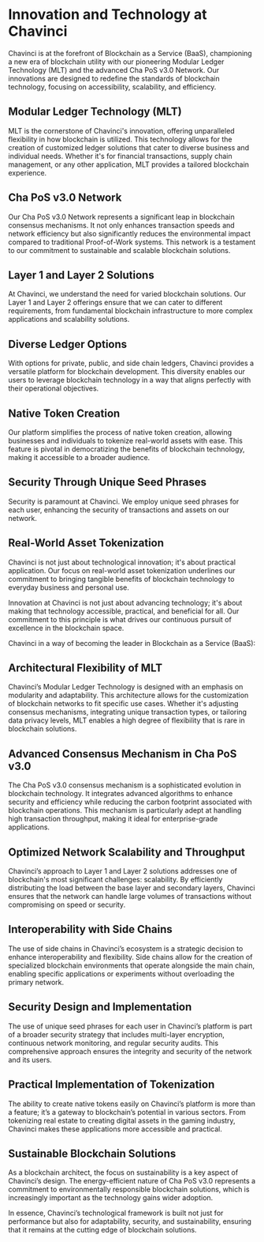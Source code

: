 # Innovation and Technology at Chavinci


Chavinci is at the forefront of Blockchain as a Service (BaaS), championing a new era of blockchain utility with our pioneering Modular Ledger Technology (MLT) and the advanced Cha PoS v3.0 Network. Our innovations are designed to redefine the standards of blockchain technology, focusing on accessibility, scalability, and efficiency.

## Modular Ledger Technology (MLT)
MLT is the cornerstone of Chavinci's innovation, offering unparalleled flexibility in how blockchain is utilized. This technology allows for the creation of customized ledger solutions that cater to diverse business and individual needs. Whether it's for financial transactions, supply chain management, or any other application, MLT provides a tailored blockchain experience.

## Cha PoS v3.0 Network
Our Cha PoS v3.0 Network represents a significant leap in blockchain consensus mechanisms. It not only enhances transaction speeds and network efficiency but also significantly reduces the environmental impact compared to traditional Proof-of-Work systems. This network is a testament to our commitment to sustainable and scalable blockchain solutions.

## Layer 1 and Layer 2 Solutions
At Chavinci, we understand the need for varied blockchain solutions. Our Layer 1 and Layer 2 offerings ensure that we can cater to different requirements, from fundamental blockchain infrastructure to more complex applications and scalability solutions.

## Diverse Ledger Options
With options for private, public, and side chain ledgers, Chavinci provides a versatile platform for blockchain development. This diversity enables our users to leverage blockchain technology in a way that aligns perfectly with their operational objectives.

## Native Token Creation
Our platform simplifies the process of native token creation, allowing businesses and individuals to tokenize real-world assets with ease. This feature is pivotal in democratizing the benefits of blockchain technology, making it accessible to a broader audience.

## Security Through Unique Seed Phrases
Security is paramount at Chavinci. We employ unique seed phrases for each user, enhancing the security of transactions and assets on our network.

## Real-World Asset Tokenization
Chavinci is not just about technological innovation; it's about practical application. Our focus on real-world asset tokenization underlines our commitment to bringing tangible benefits of blockchain technology to everyday business and personal use.

Innovation at Chavinci is not just about advancing technology; it's about making that technology accessible, practical, and beneficial for all. Our commitment to this principle is what drives our continuous pursuit of excellence in the blockchain space.

Chavinci in a way of becoming the leader in Blockchain as a Service (BaaS):

## Architectural Flexibility of MLT
Chavinci’s Modular Ledger Technology is designed with an emphasis on modularity and adaptability. This architecture allows for the customization of blockchain networks to fit specific use cases. Whether it's adjusting consensus mechanisms, integrating unique transaction types, or tailoring data privacy levels, MLT enables a high degree of flexibility that is rare in blockchain solutions.

## Advanced Consensus Mechanism in Cha PoS v3.0
The Cha PoS v3.0 consensus mechanism is a sophisticated evolution in blockchain technology. It integrates advanced algorithms to enhance security and efficiency while reducing the carbon footprint associated with blockchain operations. This mechanism is particularly adept at handling high transaction throughput, making it ideal for enterprise-grade applications.

## Optimized Network Scalability and Throughput
Chavinci’s approach to Layer 1 and Layer 2 solutions addresses one of blockchain's most significant challenges: scalability. By efficiently distributing the load between the base layer and secondary layers, Chavinci ensures that the network can handle large volumes of transactions without compromising on speed or security.

## Interoperability with Side Chains
The use of side chains in Chavinci’s ecosystem is a strategic decision to enhance interoperability and flexibility. Side chains allow for the creation of specialized blockchain environments that operate alongside the main chain, enabling specific applications or experiments without overloading the primary network.

## Security Design and Implementation
The use of unique seed phrases for each user in Chavinci’s platform is part of a broader security strategy that includes multi-layer encryption, continuous network monitoring, and regular security audits. This comprehensive approach ensures the integrity and security of the network and its users.

## Practical Implementation of Tokenization
The ability to create native tokens easily on Chavinci’s platform is more than a feature; it’s a gateway to blockchain’s potential in various sectors. From tokenizing real estate to creating digital assets in the gaming industry, Chavinci makes these applications more accessible and practical.

## Sustainable Blockchain Solutions 
As a blockchain architect, the focus on sustainability is a key aspect of Chavinci’s design. The energy-efficient nature of Cha PoS v3.0 represents a commitment to environmentally responsible blockchain solutions, which is increasingly important as the technology gains wider adoption.

In essence, Chavinci’s technological framework is built not just for performance but also for adaptability, security, and sustainability, ensuring that it remains at the cutting edge of blockchain solutions. 
